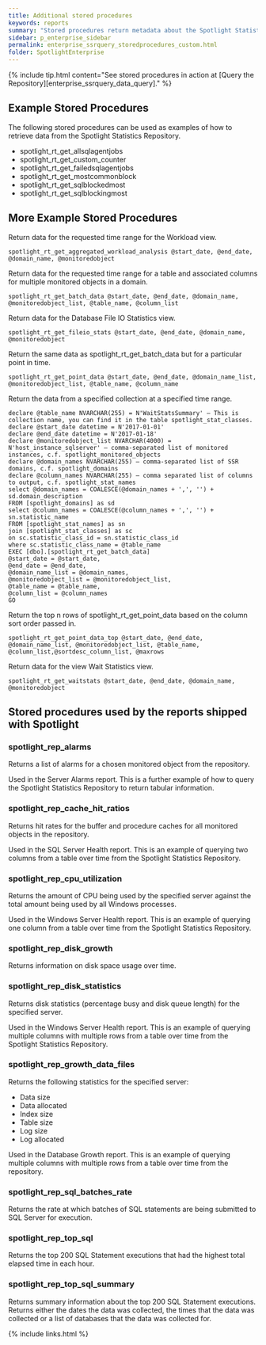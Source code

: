 ```yaml
---
title: Additional stored procedures
keywords: reports
summary: "Stored procedures return metadata about the Spotlight Statistics Repository or data from within the Spotlight Statistics Repository. The following procedures are in addition to the Spotlight API Stored Procedures."
sidebar: p_enterprise_sidebar
permalink: enterprise_ssrquery_storedprocedures_custom.html
folder: SpotlightEnterprise
---
```



{% include tip.html content="See stored procedures in action at [Query the Repository][enterprise_ssrquery_data_query]." %}


## Example Stored Procedures
The following stored procedures can be used as examples of how to retrieve data from the Spotlight Statistics Repository.

* spotlight_rt_get_allsqlagentjobs
* spotlight_rt_get_custom_counter
* spotlight_rt_get_failedsqlagentjobs
* spotlight_rt_get_mostcommonblock
* spotlight_rt_get_sqlblockedmost
* spotlight_rt_get_sqlblockingmost

## More Example Stored Procedures

Return data for the requested time range for the Workload view.
```
spotlight_rt_get_aggregated_workload_analysis @start_date, @end_date, @domain_name, @monitoredobject
```

Return data for the requested time range for a table and associated columns for multiple monitored objects in a domain.
```
spotlight_rt_get_batch_data @start_date, @end_date, @domain_name, @monitoredobject_list, @table_name, @column_list
```
Return data for the Database File IO Statistics view.
```
spotlight_rt_get_fileio_stats @start_date, @end_date, @domain_name, @monitoredobject
```

Return the same data as spotlight_rt_get_batch_data but for a particular point in time.
```
spotlight_rt_get_point_data @start_date, @end_date, @domain_name_list, @monitoredobject_list, @table_name, @column_name
```

Return the data from a specified collection at a specified time range.

```
declare @table_name NVARCHAR(255) = N'WaitStatsSummary' – This is collection name, you can find it in the table spotlight_stat_classes.
declare @start_date datetime = N'2017-01-01'
declare @end_date datetime = N'2017-01-18'
declare @monitoredobject_list NVARCHAR(4000) = N'host_instance_sqlserver' – comma-separated list of monitored instances, c.f. spotlight_monitored_objects
declare @domain_names NVARCHAR(255) – comma-separated list of SSR domains, c.f. spotlight_domains
declare @column_names NVARCHAR(255) – comma separated list of columns to output, c.f. spotlight_stat_names
select @domain_names = COALESCE(@domain_names + ',', '') + sd.domain_description
FROM [spotlight_domains] as sd
select @column_names = COALESCE(@column_names + ',', '') + sn.statistic_name
FROM [spotlight_stat_names] as sn
join [spotlight_stat_classes] as sc
on sc.statistic_class_id = sn.statistic_class_id
where sc.statistic_class_name = @table_name
EXEC [dbo].[spotlight_rt_get_batch_data]
@start_date = @start_date,
@end_date = @end_date,
@domain_name_list = @domain_names,
@monitoredobject_list = @monitoredobject_list,
@table_name = @table_name,
@column_list = @column_names
GO
```


Return the top n rows of spotlight_rt_get_point_data based on the column sort order passed in.
```
spotlight_rt_get_point_data_top @start_date, @end_date, @domain_name_list, @monitoredobject_list, @table_name, @column_list,@sortdesc_column_list, @maxrows
```

Return data for the view Wait Statistics view.
```
spotlight_rt_get_waitstats @start_date, @end_date, @domain_name, @monitoredobject
```

## Stored procedures used by the reports shipped with Spotlight

### spotlight_rep_alarms
Returns a list of alarms for a chosen monitored object from the repository.

Used in the Server Alarms report. This is a further example of how to query the Spotlight Statistics Repository to return tabular information.

### spotlight_rep_cache_hit_ratios
Returns hit rates for the buffer and procedure caches for all monitored objects in the repository.

Used in the SQL Server Health report. This is an example of querying two columns from a table over time from the Spotlight Statistics Repository.

### spotlight_rep_cpu_utilization
Returns the amount of CPU being used by the specified server against the total amount being used by all Windows processes.

Used in the Windows Server Health report. This is an example of querying one column from a table over time from the Spotlight Statistics Repository.

### spotlight_rep_disk_growth
Returns information on disk space usage over time.

### spotlight_rep_disk_statistics
Returns disk statistics (percentage busy and disk queue length) for the specified server.

Used in the Windows Server Health report. This is an example of querying multiple columns with multiple rows from a table over time from the Spotlight Statistics Repository.

### spotlight_rep_growth_data_files
Returns the following statistics for the specified server:

* Data size
* Data allocated
* Index size
* Table size
* Log size
* Log allocated

Used in the Database Growth report. This is an example of querying multiple columns with multiple rows from a table over time from the repository.

### spotlight_rep_sql_batches_rate
Returns the rate at which batches of SQL statements are being submitted to SQL Server for execution.

### spotlight_rep_top_sql  
Returns the top 200 SQL Statement executions that had the highest total elapsed time in each hour.

### spotlight_rep_top_sql_summary  
Returns summary information about the top 200 SQL Statement executions. Returns either the dates the data was collected, the times that the data was collected or a list of databases that the data was collected for.




{% include links.html %}

